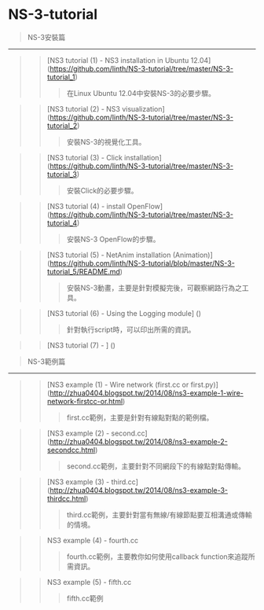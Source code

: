 NS-3-tutorial
=============

> NS-3安裝篇
----------
> > [NS3 tutorial (1) - NS3 installation in Ubuntu 12.04] (https://github.com/linth/NS-3-tutorial/tree/master/NS-3-tutorial_1) <br />
> > > 在Linux Ubuntu 12.04中安裝NS-3的必要步驟。<br />

> > [NS3 tutorial (2) - NS3 visualization] (https://github.com/linth/NS-3-tutorial/tree/master/NS-3-tutorial_2) <br />
> > > 安裝NS-3的視覺化工具。<br />

> > [NS3 tutorial (3) - Click installation] (https://github.com/linth/NS-3-tutorial/tree/master/NS-3-tutorial_3) <br />
> > > 安裝Click的必要步驟。<br />

> > [NS3 tutorial (4) - install OpenFlow] (https://github.com/linth/NS-3-tutorial/tree/master/NS-3-tutorial_4) <br />
> > > 安裝NS-3 OpenFlow的步驟。<br />

> > [NS3 tutorial (5) - NetAnim installation (Animation)] (https://github.com/linth/NS-3-tutorial/blob/master/NS-3-tutorial_5/README.md) <br />
> > > 安裝NS-3動畫，主要是針對模擬完後，可觀察網路行為之工具。<br />

> > [NS3 tutorial (6) - Using the Logging module] () <br />
> > > 針對執行script時，可以印出所需的資訊。

> > [NS3 tutorial (7) - ] () <br />
> > > 

> NS-3範例篇
-------------
> > [NS3 example (1) - Wire network (first.cc or first.py)] (http://zhua0404.blogspot.tw/2014/08/ns3-example-1-wire-network-firstcc-or.html) <br />
> > > first.cc範例，主要是針對有線點對點的範例檔。

> > [NS3 example (2) - second.cc] (http://zhua0404.blogspot.tw/2014/08/ns3-example-2-secondcc.html) <br />
> > > second.cc範例，主要針對不同網段下的有線點對點傳輸。

> > [NS3 example (3) - third.cc] (http://zhua0404.blogspot.tw/2014/08/ns3-example-3-thirdcc.html) <br />
> > > third.cc範例，主要針對當有無線/有線節點要互相溝通或傳輸的情境。

> > NS3 example (4) - fourth.cc 
> > > fourth.cc範例，主要教你如何使用callback function來追蹤所需資訊。

> > NS3 example (5) - fifth.cc
> > > fifth.cc範例

